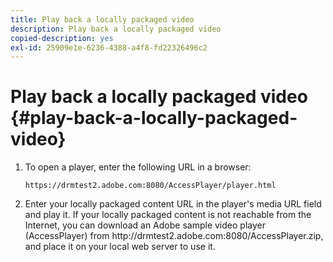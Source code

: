 ```yaml
---
title: Play back a locally packaged video
description: Play back a locally packaged video
copied-description: yes
exl-id: 25909e1e-6236-4388-a4f8-fd22326496c2
---
```

# Play back a locally packaged video {#play-back-a-locally-packaged-video}

1. To open a player, enter the following URL in a browser:

   ```
   https://drmtest2.adobe.com:8080/AccessPlayer/player.html
   ```

1. Enter your locally packaged content URL in the player's media URL field and play it.
If your locally packaged content is not reachable from the Internet, you can download an Adobe sample video player (AccessPlayer) from ht<span></span>tp://drmtest2.adobe.com:8080/AccessPlayer.zip, and place it on your local web server to use it.
